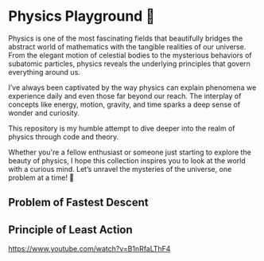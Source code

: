 # Physics Playground 🌌

Physics is one of the most fascinating fields that beautifully bridges the abstract world of mathematics with the tangible realities of our universe. From the elegant motion of celestial bodies to the mysterious behaviors of subatomic particles, physics reveals the underlying principles that govern everything around us.

I’ve always been captivated by the way physics can explain phenomena we experience daily and even those far beyond our reach. The interplay of concepts like energy, motion, gravity, and time sparks a deep sense of wonder and curiosity.

This repository is my humble attempt to dive deeper into the realm of physics through code and theory. 
<!-- 
Here, you’ll find:
Solutions to iconic physics problems like the Brachistochrone problem, projectile motion, and more.
Conceptual explorations and simulations that illustrate fundamental principles.
A blend of math, programming, and visualizations that make these ideas come alive.
-->
Whether you're a fellow enthusiast or someone just starting to explore the beauty of physics, I hope this collection inspires you to look at the world with a curious mind. Let’s unravel the mysteries of the universe, one problem at a time! 🌠

##  Problem of Fastest Descent 


##  Principle of Least Action

https://www.youtube.com/watch?v=B1nRfaLThF4
